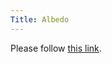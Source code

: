 ```yaml
---
Title: Albedo
---
```


<head><meta http-equiv="refresh" content="1; url=/research/bifrost" /></head><body><p>Please follow <a href="/research/bifrost">this link</a>.</p></body>
